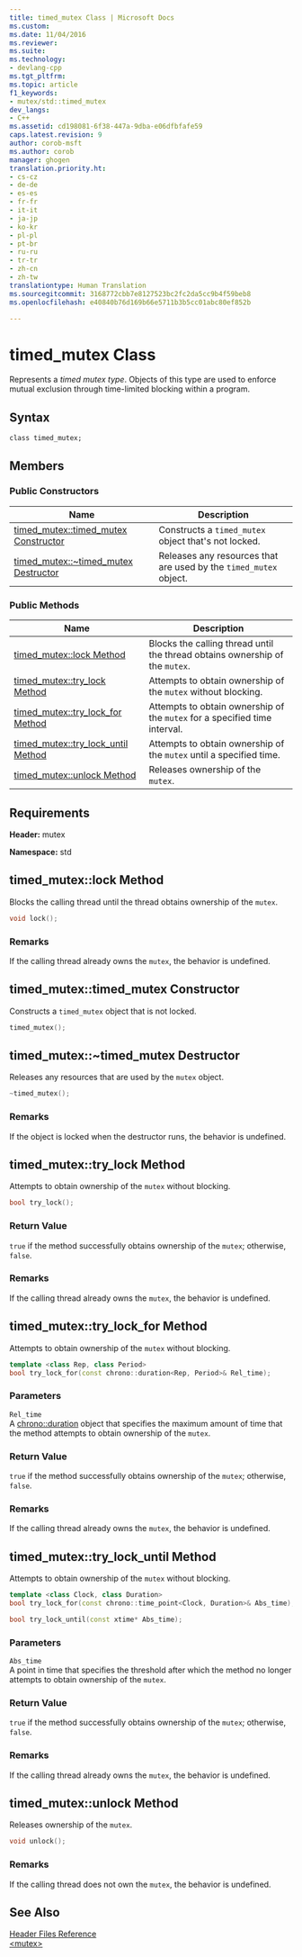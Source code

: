 ```yaml
---
title: timed_mutex Class | Microsoft Docs
ms.custom: 
ms.date: 11/04/2016
ms.reviewer: 
ms.suite: 
ms.technology:
- devlang-cpp
ms.tgt_pltfrm: 
ms.topic: article
f1_keywords:
- mutex/std::timed_mutex
dev_langs:
- C++
ms.assetid: cd198081-6f38-447a-9dba-e06dfbfafe59
caps.latest.revision: 9
author: corob-msft
ms.author: corob
manager: ghogen
translation.priority.ht:
- cs-cz
- de-de
- es-es
- fr-fr
- it-it
- ja-jp
- ko-kr
- pl-pl
- pt-br
- ru-ru
- tr-tr
- zh-cn
- zh-tw
translationtype: Human Translation
ms.sourcegitcommit: 3168772cbb7e8127523bc2fc2da5cc9b4f59beb8
ms.openlocfilehash: e40840b76d169b66e5711b3b5cc01abc80ef852b

---
```

# timed_mutex Class
Represents a *timed mutex type*. Objects of this type are used to enforce mutual exclusion through time-limited blocking within a program.  
  
## Syntax  
  
```
class timed_mutex;
```  
  
## Members  
  
### Public Constructors  
  
|Name|Description|  
|----------|-----------------|  
|[timed_mutex::timed_mutex Constructor](#timed_mutex__timed_mutex_constructor)|Constructs a `timed_mutex` object that's not locked.|  
|[timed_mutex::~timed_mutex Destructor](#timed_mutex___dtortimed_mutex_destructor)|Releases any resources that are used by the `timed_mutex` object.|  
  
### Public Methods  
  
|Name|Description|  
|----------|-----------------|  
|[timed_mutex::lock Method](#timed_mutex__lock_method)|Blocks the calling thread until the thread obtains ownership of the `mutex`.|  
|[timed_mutex::try_lock Method](#timed_mutex__try_lock_method)|Attempts to obtain ownership of the `mutex` without blocking.|  
|[timed_mutex::try_lock_for Method](#timed_mutex__try_lock_for_method)|Attempts to obtain ownership of the `mutex` for a specified time interval.|  
|[timed_mutex::try_lock_until Method](#timed_mutex__try_lock_until_method)|Attempts to obtain ownership of the `mutex` until a specified time.|  
|[timed_mutex::unlock Method](#timed_mutex__unlock_method)|Releases ownership of the `mutex`.|  
  
## Requirements  
 **Header:** mutex  
  
 **Namespace:** std  
  
##  <a name="timed_mutex__lock_method"></a>  timed_mutex::lock Method  
 Blocks the calling thread until the thread obtains ownership of the `mutex`.  
  
```cpp
void lock();
```  
  
### Remarks  
 If the calling thread already owns the `mutex`, the behavior is undefined.  
  
##  <a name="timed_mutex__timed_mutex_constructor"></a>  timed_mutex::timed_mutex Constructor  
 Constructs a `timed_mutex` object that is not locked.  
  
```cpp
timed_mutex();
```  
  
##  <a name="timed_mutex___dtortimed_mutex_destructor"></a>  timed_mutex::~timed_mutex Destructor  
 Releases any resources that are used by the `mutex` object.  
  
```cpp
~timed_mutex();
```  
  
### Remarks  
 If the object is locked when the destructor runs, the behavior is undefined.  
  
##  <a name="timed_mutex__try_lock_method"></a>  timed_mutex::try_lock Method  
 Attempts to obtain ownership of the `mutex` without blocking.  
  
```cpp
bool try_lock();
```  
  
### Return Value  
 `true` if the method successfully obtains ownership of the `mutex`; otherwise, `false`.  
  
### Remarks  
 If the calling thread already owns the `mutex`, the behavior is undefined.  
  
##  <a name="timed_mutex__try_lock_for_method"></a>  timed_mutex::try_lock_for Method  
 Attempts to obtain ownership of the `mutex` without blocking.  
  
```cpp
template <class Rep, class Period>
bool try_lock_for(const chrono::duration<Rep, Period>& Rel_time);
```  
  
### Parameters  
 `Rel_time`  
 A [chrono::duration](../standard-library/duration-class.md) object that specifies the maximum amount of time that the method attempts to obtain ownership of the `mutex`.  
  
### Return Value  
 `true` if the method successfully obtains ownership of the `mutex`; otherwise, `false`.  
  
### Remarks  
 If the calling thread already owns the `mutex`, the behavior is undefined.  
  
##  <a name="timed_mutex__try_lock_until_method"></a>  timed_mutex::try_lock_until Method  
 Attempts to obtain ownership of the `mutex` without blocking.  
  
```cpp
template <class Clock, class Duration>
bool try_lock_for(const chrono::time_point<Clock, Duration>& Abs_time);

bool try_lock_until(const xtime* Abs_time);
```  
  
### Parameters  
 `Abs_time`  
 A point in time that specifies the threshold after which the method no longer attempts to obtain ownership of the `mutex`.  
  
### Return Value  
 `true` if the method successfully obtains ownership of the `mutex`; otherwise, `false`.  
  
### Remarks  
 If the calling thread already owns the `mutex`, the behavior is undefined.  
  
##  <a name="timed_mutex__unlock_method"></a>  timed_mutex::unlock Method  
 Releases ownership of the `mutex`.  
  
```cpp
void unlock();
```  
  
### Remarks  
 If the calling thread does not own the `mutex`, the behavior is undefined.  
  
## See Also  
 [Header Files Reference](../standard-library/cpp-standard-library-header-files.md)   
 [\<mutex>](../standard-library/mutex.md)






<!--HONumber=Jan17_HO2-->


